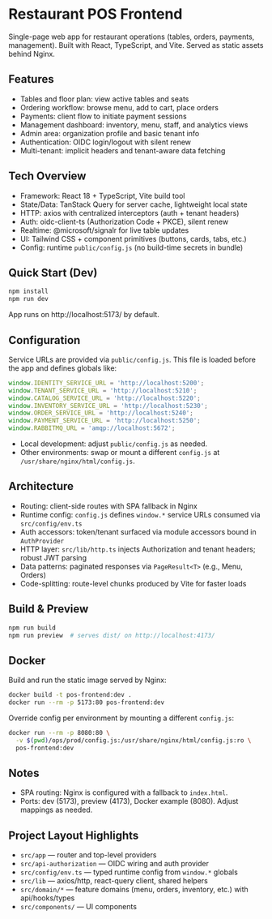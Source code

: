 # Restaurant POS Frontend

Single-page web app for restaurant operations (tables, orders, payments, management). Built with React, TypeScript, and Vite. Served as static assets behind Nginx.

## Features

- Tables and floor plan: view active tables and seats
- Ordering workflow: browse menu, add to cart, place orders
- Payments: client flow to initiate payment sessions
- Management dashboard: inventory, menu, staff, and analytics views
- Admin area: organization profile and basic tenant info
- Authentication: OIDC login/logout with silent renew
- Multi-tenant: implicit headers and tenant-aware data fetching

## Tech Overview

- Framework: React 18 + TypeScript, Vite build tool
- State/Data: TanStack Query for server cache, lightweight local state
- HTTP: axios with centralized interceptors (auth + tenant headers)
- Auth: oidc-client-ts (Authorization Code + PKCE), silent renew
- Realtime: @microsoft/signalr for live table updates
- UI: Tailwind CSS + component primitives (buttons, cards, tabs, etc.)
- Config: runtime `public/config.js` (no build-time secrets in bundle)

## Quick Start (Dev)

```bash
npm install
npm run dev
```

App runs on http://localhost:5173/ by default.

## Configuration

Service URLs are provided via `public/config.js`. This file is loaded before the app and defines globals like:

```js
window.IDENTITY_SERVICE_URL = 'http://localhost:5200';
window.TENANT_SERVICE_URL = 'http://localhost:5210';
window.CATALOG_SERVICE_URL = 'http://localhost:5220';
window.INVENTORY_SERVICE_URL = 'http://localhost:5230';
window.ORDER_SERVICE_URL = 'http://localhost:5240';
window.PAYMENT_SERVICE_URL = 'http://localhost:5250';
window.RABBITMQ_URL = 'amqp://localhost:5672';
```

- Local development: adjust `public/config.js` as needed.
- Other environments: swap or mount a different `config.js` at `/usr/share/nginx/html/config.js`.

## Architecture

- Routing: client-side routes with SPA fallback in Nginx
- Runtime config: `config.js` defines `window.*` service URLs consumed via `src/config/env.ts`
- Auth accessors: token/tenant surfaced via module accessors bound in `AuthProvider`
- HTTP layer: `src/lib/http.ts` injects Authorization and tenant headers; robust JWT parsing
- Data patterns: paginated responses via `PageResult<T>` (e.g., Menu, Orders)
- Code-splitting: route-level chunks produced by Vite for faster loads

## Build & Preview

```bash
npm run build
npm run preview  # serves dist/ on http://localhost:4173/
```

## Docker

Build and run the static image served by Nginx:

```bash
docker build -t pos-frontend:dev .
docker run --rm -p 5173:80 pos-frontend:dev
```

Override config per environment by mounting a different `config.js`:

```bash
docker run --rm -p 8080:80 \
  -v $(pwd)/ops/prod/config.js:/usr/share/nginx/html/config.js:ro \
  pos-frontend:dev
```

## Notes

- SPA routing: Nginx is configured with a fallback to `index.html`.
- Ports: dev (5173), preview (4173), Docker example (8080). Adjust mappings as needed.

## Project Layout Highlights

- `src/app` — router and top-level providers
- `src/api-authorization` — OIDC wiring and auth provider
- `src/config/env.ts` — typed runtime config from `window.*` globals
- `src/lib` — axios/http, react-query client, shared helpers
- `src/domain/*` — feature domains (menu, orders, inventory, etc.) with api/hooks/types
- `src/components/` — UI components

